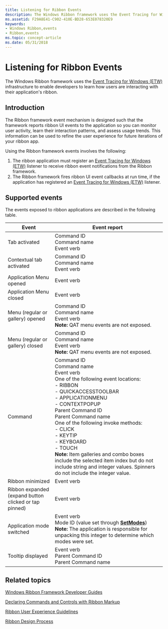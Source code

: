 ```yaml
---
title: Listening for Ribbon Events
description: The Windows Ribbon framework uses the Event Tracing for Windows (ETW) infrastructure to enable developers to learn how users are interacting with their application's ribbon.
ms.assetid: F29A8E41-C902-410E-BD28-653E078320E9
keywords:
- Windows Ribbon,events
- Ribbon,events
ms.topic: concept-article
ms.date: 05/31/2018
---
```


# Listening for Ribbon Events

The Windows Ribbon framework uses the [Event Tracing for Windows (ETW)](../etw/event-tracing-portal.md) infrastructure to enable developers to learn how users are interacting with their application's ribbon.

## Introduction

The Ribbon framework event mechanism is designed such that the framework reports ribbon UI events to the application so you can monitor user activity, learn their interaction patterns, and assess usage trends. This information can be used to refine the user experience for future iterations of your ribbon app.

Using the Ribbon framework events involves the following:

1.  The ribbon application must register an [Event Tracing for Windows (ETW)](../etw/event-tracing-portal.md) listener to receive ribbon event notifications from the Ribbon framework.
2.  The Ribbon framework fires ribbon UI event callbacks at run time, if the application has registered an [Event Tracing for Windows (ETW)](../etw/event-tracing-portal.md) listener.

## Supported events

The events exposed to ribbon applications are described in the following table. 


| Event | Event report | 
|-------|--------------|
| Tab activated | Command ID<br /> Command name<br /> Event verb<br /> | 
| Contextual tab activated | Command ID<br /> Command name<br /> Event verb<br /> | 
| Application Menu opened | Event verb<br /> | 
| Application Menu closed | Event verb<br /> | 
| Menu (regular or gallery) opened | Command ID<br> Command name<br> Event verb<br> **Note:** QAT menu events are not exposed.<br> | 
| Menu (regular or gallery) closed | Command ID<br> Command name<br> Event verb<br> **Note:** QAT menu events are not exposed.<br> | 
| Command | Command ID<br> Command name<br> Event verb<br> One of the following event locations:<br>- RIBBON<br>- QUICKACCESSTOOLBAR<br>- APPLICATIONMENU<br>- CONTEXTPOPUP<br> Parent Command ID<br> Parent Command name<br> One of the following invoke methods:<br>- CLICK<br>- KEYTIP<br>- KEYBOARD<br>- TOUCH<br> **Note:** Item galleries and combo boxes include the selected item index but do not include string and integer values. Spinners do not include the integer value.<br> | 
| Ribbon minimized | Event verb<br /> | 
| Ribbon expanded (expand button clicked or tap pinned) | Event verb<br /> | 
| Application mode switched | Event verb<br> Mode ID (value set through [**SetModes**](/windows/desktop/api/uiribbon/nf-uiribbon-iuiframework-setmodes))<br> **Note:** The application is responsible for unpacking this integer to determine which modes were set.<br> | 
| Tooltip displayed | Event verb<br /> Parent Command ID<br /> Parent Command name<br /> | 




 

## Related topics

<dl> <dt>

[Windows Ribbon Framework Developer Guides](windowsribbon-guides-entry.md)
</dt> <dt>

[Declaring Commands and Controls with Ribbon Markup](./windowsribbon-schema.md)
</dt> <dt>

[Ribbon User Experience Guidelines](https://msdn.microsoft.com/library/cc872782.aspx)
</dt> <dt>

[Ribbon Design Process](https://msdn.microsoft.com/library/cc872781.aspx)
</dt> </dl>

